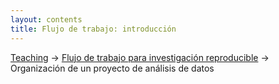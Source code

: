 ```yaml
---
layout: contents
title: Flujo de trabajo: introducción
---
```


<a name="Contenido"></a>

[Teaching](../../teaching) &rarr; [Flujo de trabajo para investigación reproducible](../../flujo-de-trabajo/flujo-de-trabajo) &rarr; Organización de un proyecto de análisis de datos
